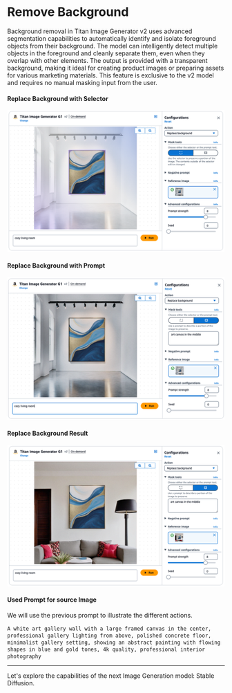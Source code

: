# Remove Background

Background removal in Titan Image Generator v2 uses advanced segmentation capabilities to automatically identify and isolate foreground objects from their background. The model can intelligently detect multiple objects in the foreground and cleanly separate them, even when they overlap with other elements. The output is provided with a transparent background, making it ideal for creating product images or preparing assets for various marketing materials. This feature is exclusive to the v2 model and requires no manual masking input from the user.

#### Replace Background with Selector
![Titan Image Generator - Replace Background with Selector](/static/bedrock/titan/titan_background_object.png)


#### Replace Background with Prompt
![Titan Image Generator - Replace Background with Prompt](/static/bedrock/titan/titan_background_prompt.png)


#### Replace Background Result
![Titan Image Generator - Replace Background Results](/static/bedrock/titan/titan_background_result.png)


#### Used Prompt for source Image
We will use the previous prompt to illustrate the different actions.
```
A white art gallery wall with a large framed canvas in the center, professional gallery lighting from above, polished concrete floor, 
minimalist gallery setting, showing an abstract painting with flowing shapes in blue and gold tones, 4k quality, professional interior photography
```

---

Let's explore the capabilities of the next Image Generation model: Stable Diffusion.





